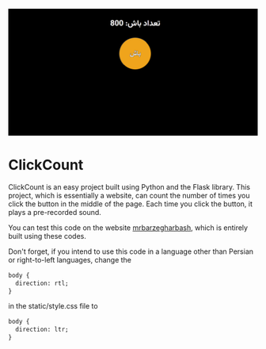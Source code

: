 <p align="center"><a href="" title=""><img src="https://github.com/Amirabbasjadidi/Bash/blob/main/mrbarzegharbash.png" alt="mrbarzegharbash.ir"></a></p>

# ClickCount
ClickCount is an easy project built using Python and the Flask library. This project, which is essentially a website, can count the number of times you click the button in the middle of the page. Each time you click the button, it plays a pre-recorded sound.

You can test this code on the website [mrbarzegharbash](https://mrbarzegharbash.ir/), which is entirely built using these codes.

Don't forget, if you intend to use this code in a language other than Persian or right-to-left languages, change the
```
body {
  direction: rtl;
}
```
in the static/style.css file to 
```
body {
  direction: ltr;
}
```
